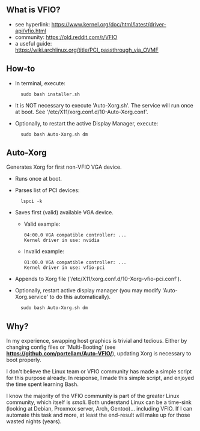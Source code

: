 ## What is VFIO?
* see hyperlink:    https://www.kernel.org/doc/html/latest/driver-api/vfio.html
* community:        https://old.reddit.com/r/VFIO
* a useful guide:   https://wiki.archlinux.org/title/PCI_passthrough_via_OVMF

## How-to
* In terminal, execute:
 
        sudo bash installer.sh
* It is NOT necessary to execute 'Auto-Xorg.sh'. The service will run once at boot. See '/etc/X11/xorg.conf.d/10-Auto-Xorg.conf'.
* Optionally, to restart the active Display Manager, execute:

        sudo bash Auto-Xorg.sh dm

## Auto-Xorg
Generates Xorg for first non-VFIO VGA device.
* Runs once at boot.
* Parses list of PCI devices:

        lspci -k
* Saves first (valid) available VGA device.
  * Valid example:

        04:00.0 VGA compatible controller: ...
        Kernel driver in use: nvidia
  * Invalid example:

        01:00.0 VGA compatible controller: ...
        Kernel driver in use: vfio-pci
* Appends to Xorg file ('/etc/X11/xorg.conf.d/10-Xorg-vfio-pci.conf').
* Optionally, restart active display manager (you may modify 'Auto-Xorg.service' to do this automatically).

        sudo bash Auto-Xorg.sh dm

## Why?
In my experience, swapping host graphics is trivial and tedious. Either by changing config files or 'Multi-Booting' (see **https://github.com/portellam/Auto-VFIO/**), updating Xorg is necessary to boot properly.

I don't believe the Linux team or VFIO community has made a simple script for this purpose already. In response, I made this simple script, and enjoyed the time spent learning Bash.

I know the majority of the VFIO community is part of the greater Linux community, which itself is *small*. Both understand Linux can be a time-sink (looking at Debian, Proxmox server, Arch, Gentoo)... including VFIO. If I can automate this task and more, at least the end-result will make up for those wasted nights (years).

